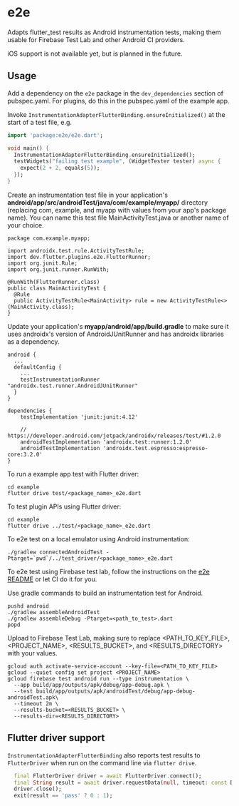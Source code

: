 # e2e

Adapts flutter_test results as Android instrumentation tests, making them usable
for Firebase Test Lab and other Android CI providers.

iOS support is not available yet, but is planned in the future.

## Usage

Add a dependency on the `e2e` package in the
`dev_dependencies` section of pubspec.yaml. For plugins, do this in the
pubspec.yaml of the example app.

Invoke `InstrumentationAdapterFlutterBinding.ensureInitialized()` at the start
of a test file, e.g.

```dart
import 'package:e2e/e2e.dart';

void main() {
  InstrumentationAdapterFlutterBinding.ensureInitialized();
  testWidgets("failing test example", (WidgetTester tester) async {
    expect(2 + 2, equals(5));
  });
}
```

Create an instrumentation test file in your application's
**android/app/src/androidTest/java/com/example/myapp/** directory (replacing
com, example, and myapp with values from your app's package name). You can name
this test file MainActivityTest.java or another name of your choice.

```
package com.example.myapp;

import androidx.test.rule.ActivityTestRule;
import dev.flutter.plugins.e2e.FlutterRunner;
import org.junit.Rule;
import org.junit.runner.RunWith;

@RunWith(FlutterRunner.class)
public class MainActivityTest {
  @Rule
  public ActivityTestRule<MainActivity> rule = new ActivityTestRule<>(MainActivity.class);
}
```

Update your application's **myapp/android/app/build.gradle** to make sure it
uses androidx's version of AndroidJUnitRunner and has androidx libraries as a
dependency.

```
android {
  ...
  defaultConfig {
    ...
    testInstrumentationRunner "androidx.test.runner.AndroidJUnitRunner"
  }
}

dependencies {
    testImplementation 'junit:junit:4.12'

    // https://developer.android.com/jetpack/androidx/releases/test/#1.2.0
    androidTestImplementation 'androidx.test:runner:1.2.0'
    androidTestImplementation 'androidx.test.espresso:espresso-core:3.2.0'
}
```

To run a example app test with Flutter driver:

```
cd example
flutter drive test/<package_name>_e2e.dart
```

To test plugin APIs using Flutter driver:

```
cd example
flutter drive ../test/<package_name>_e2e.dart
```

To e2e test on a local emulator using Android instrumentation:

```
./gradlew connectedAndroidTest -Ptarget=`pwd`/../test_driver/<package_name>_e2e.dart
```

To e2e test using Firebase test lab, follow the instructions on the [e2e README](https://github.com/flutter/plugins/tree/master/packages/e2e) or let CI do it for you.

Use gradle commands to build an instrumentation test for Android.

```
pushd android
./gradlew assembleAndroidTest
./gradlew assembleDebug -Ptarget=<path_to_test>.dart
popd
```

Upload to Firebase Test Lab, making sure to replace <PATH_TO_KEY_FILE>,
<PROJECT_NAME>, <RESULTS_BUCKET>, and <RESULTS_DIRECTORY> with your values.

```
gcloud auth activate-service-account --key-file=<PATH_TO_KEY_FILE>
gcloud --quiet config set project <PROJECT_NAME>
gcloud firebase test android run --type instrumentation \
  --app build/app/outputs/apk/debug/app-debug.apk \
  --test build/app/outputs/apk/androidTest/debug/app-debug-androidTest.apk\
  --timeout 2m \
  --results-bucket=<RESULTS_BUCKET> \
  --results-dir=<RESULTS_DIRECTORY>
```

## Flutter driver support

`InstrumentationAdapterFlutterBinding` also reports test results to `FlutterDriver`
when run on the command line via `flutter drive`. 

```dart
  final FlutterDriver driver = await FlutterDriver.connect();
  final String result = await driver.requestData(null, timeout: const Duration(minutes: 1));
  driver.close();
  exit(result == 'pass' ? 0 : 1);
```  
